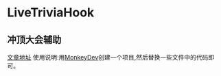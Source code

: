 # LiveTriviaHook
## 冲顶大会辅助
[文章地址](https://www.jianshu.com/p/05291795f46f)
使用说明:用[MonkeyDev](https://github.com/AloneMonkey/MonkeyDev)创建一个项目,然后替换一些文件中的代码即可。
